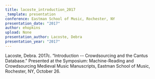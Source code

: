```yaml
---
title: lacoste_introduction_2017
_template: presentation
conference: Eastman School of Music, Rochester, NY
presentation_date: "2017"
author: ehopkins
upload: None
presentation_author: Lacoste, Debra
presentation_year: "2017"
---
```

Lacoste, Debra. 2017c. “Introduction -- Crowdsourcing and the Cantus Database.” Presented at the Symposium: Machine-Reading and Crowdsourcing Medieval Music Manuscripts, Eastman School of Music, Rochester, NY, October 26.